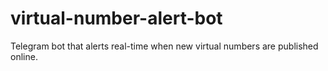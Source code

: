 # virtual-number-alert-bot
Telegram bot that alerts real-time when new virtual numbers are published online.
